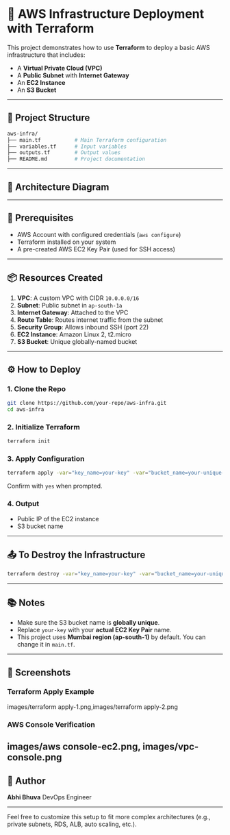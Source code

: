 # 🚀 AWS Infrastructure Deployment with Terraform

This project demonstrates how to use **Terraform** to deploy a basic AWS infrastructure that includes:

* A **Virtual Private Cloud (VPC)**
* A **Public Subnet** with **Internet Gateway**
* An **EC2 Instance**
* An **S3 Bucket**

---

## 📁 Project Structure

```bash
aws-infra/
├── main.tf           # Main Terraform configuration
├── variables.tf      # Input variables
├── outputs.tf        # Output values
├── README.md         # Project documentation
```

---

## 📸 Architecture Diagram

---

## 🔧 Prerequisites

* AWS Account with configured credentials (`aws configure`)
* Terraform installed on your system
* A pre-created AWS EC2 Key Pair (used for SSH access)

---

## 📦 Resources Created

1. **VPC**: A custom VPC with CIDR `10.0.0.0/16`
2. **Subnet**: Public subnet in `ap-south-1a`
3. **Internet Gateway**: Attached to the VPC
4. **Route Table**: Routes internet traffic from the subnet
5. **Security Group**: Allows inbound SSH (port 22)
6. **EC2 Instance**: Amazon Linux 2, t2.micro
7. **S3 Bucket**: Unique globally-named bucket

---

## ⚙️ How to Deploy

### 1. Clone the Repo

```bash
git clone https://github.com/your-repo/aws-infra.git
cd aws-infra
```

### 2. Initialize Terraform

```bash
terraform init
```

### 3. Apply Configuration

```bash
terraform apply -var="key_name=your-key" -var="bucket_name=your-unique-bucket-name"
```

Confirm with `yes` when prompted.

### 4. Output

* Public IP of the EC2 instance
* S3 bucket name

---

## 📤 To Destroy the Infrastructure

```bash
terraform destroy -var="key_name=your-key" -var="bucket_name=your-unique-bucket-name"
```

---

## 📚 Notes

* Make sure the S3 bucket name is **globally unique**.
* Replace `your-key` with your **actual EC2 Key Pair** name.
* This project uses **Mumbai region (ap-south-1)** by default. You can change it in `main.tf`.

---

## 📸 Screenshots

### Terraform Apply Example
images/terraform apply-1.png,images/terraform apply-2.png 
### AWS Console Verification
images/aws console-ec2.png, images/vpc-console.png
---

## 🧠 Author

**Abhi Bhuva**
DevOps Engineer

---

Feel free to customize this setup to fit more complex architectures (e.g., private subnets, RDS, ALB, auto scaling, etc.).

